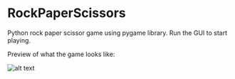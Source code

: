 # RockPaperScissors
Python rock paper scissor game using pygame library.
Run the GUI to start playing. 


Preview of what the game looks like:

![alt text](https://cdn.discordapp.com/attachments/371438902965436417/1024896362057318400/unknown.png)
